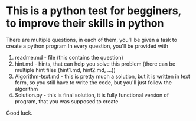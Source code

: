 # This is a python test for begginers, to improve their skills in python

There are multiple questions, in each of them, you'll be given a task to create a python program
In every question, you'll be provided with
   1. readme.md - file (this contains the question)
   2. hint<n>.md - hints, that can help you solve this problem (there can be multiple hint files (hint1.md, hint2.md, ...))
   3. Algorithm-text.md - this is pretty much a solution, but it is written in text form, so you still have to write the code, but you'll just follow the algorithm
   4. Solution.py - this is final solution, it is fully functional version of program, that you was supposed to create

Good luck.
